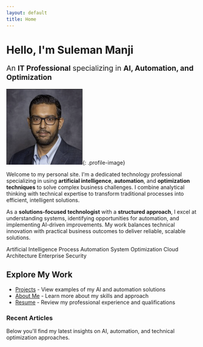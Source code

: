 ```yaml
---
layout: default
title: Home
---
```


<div class="highlight-section">
  <h1>Hello, I'm Suleman Manji</h1>
  
  <p style="font-size: 1.2rem;">An <strong>IT Professional</strong> specializing in <strong>AI, Automation, and Optimization</strong></p>
</div>

![Profile Image](/assets/sulemanji-profile.png){: .profile-image}

Welcome to my personal site. I'm a dedicated technology professional specializing in using **artificial intelligence**, **automation**, and **optimization techniques** to solve complex business challenges. I combine analytical thinking with technical expertise to transform traditional processes into efficient, intelligent solutions.

As a **solutions-focused technologist** with a **structured approach**, I excel at understanding systems, identifying opportunities for automation, and implementing AI-driven improvements. My work balances technical innovation with practical business outcomes to deliver reliable, scalable solutions.

<div class="skill-tags">
  <span class="skill-tag">Artificial Intelligence</span>
  <span class="skill-tag">Process Automation</span>
  <span class="skill-tag">System Optimization</span>
  <span class="skill-tag">Cloud Architecture</span>
  <span class="skill-tag">Enterprise Security</span>
</div>

## Explore My Work

- [Projects](/projects/) - View examples of my AI and automation solutions
- [About Me](/about/) - Learn more about my skills and approach
- [Resume](/resume/) - Review my professional experience and qualifications

### Recent Articles

Below you'll find my latest insights on AI, automation, and technical optimization approaches. 